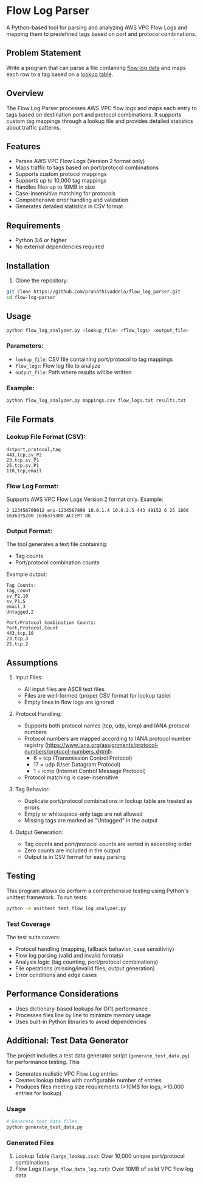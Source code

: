 # Flow Log Parser
A Python-based tool for parsing and analyzing AWS VPC Flow Logs and mapping them to predefined tags based on port and protocol combinations.

## Problem Statement
Write a program that can parse a file containing [flow log data](./flow_logs.txt) and maps each row to a tag based on a [lookup table](./lookup.csv).
<!-- Create a program that parses AWS VPC Flow Logs (Version 2) and maps each entry to specific tags based on a lookup table. The program should read port/protocol combinations from a CSV file, match them against the flow logs, and generate statistics about the matches. The implementation must handle files up to 10MB and support up to 10,000 tag mappings while using only Python standard libraries. -->

## Overview

The Flow Log Parser processes AWS VPC flow logs and maps each entry to tags based on destination port and protocol combinations. It supports custom tag mappings through a lookup file and provides detailed statistics about traffic patterns.

## Features

- Parses AWS VPC Flow Logs (Version 2 format only)
- Maps traffic to tags based on port/protocol combinations
- Supports custom protocol mappings
- Supports up to 10,000 tag mappings
- Handles files up to 10MB in size
- Case-insensitive matching for protocols
- Comprehensive error handling and validation
- Generates detailed statistics in CSV format

## Requirements

- Python 3.6 or higher
- No external dependencies required

## Installation

1. Clone the repository:
```bash
git clone https://github.com/pranathivaddela/flow_log_parser.git
cd flow-log-parser
```

## Usage

```bash
python flow_log_analyzer.py <lookup_file> <flow_logs> <output_file>
```

### Parameters:
- `lookup_file`: CSV file containing port/protocol to tag mappings
- `flow_logs`: Flow log file to analyze
- `output_file`: Path where results will be written

### Example:
```bash
python flow_log_analyzer.py mappings.csv flow_logs.txt results.txt
```

## File Formats

### Lookup File Format (CSV):
```csv
dstport,protocol,tag
443,tcp,sv_P2
23,tcp,sv_P1
25,tcp,sv_P1
110,tcp,email
```

### Flow Log Format:
Supports AWS VPC Flow Logs Version 2 format only. Example:
```
2 123456789012 eni-1234567890 10.0.1.4 10.0.2.5 443 49152 6 25 1800 1636375200 1636375300 ACCEPT OK
```

### Output Format:
The tool generates a text file containing:
- Tag counts
- Port/protocol combination counts

Example output:
```
Tag Counts:
Tag,Count
sv_P2,10
sv_P1,5
email,3
Untagged,2

Port/Protocol Combination Counts:
Port,Protocol,Count
443,tcp,10
23,tcp,3
25,tcp,2
```
## Assumptions
1. Input Files:
   - All input files are ASCII text files
   - Files are well-formed (proper CSV format for lookup table)
   - Empty lines in flow logs are ignored

2. Protocol Handling:
   * Supports both protocol names (tcp, udp, icmp) and IANA protocol numbers
   * Protocol numbers are mapped according to IANA protocol number registry (https://www.iana.org/assignments/protocol-numbers/protocol-numbers.xhtml):
      * 6 = tcp (Transmission Control Protocol)
      * 17 = udp (User Datagram Protocol)
      * 1 = icmp (Internet Control Message Protocol)
   * Protocol matching is case-insensitive

3. Tag Behavior:
   - Duplicate port/protocol combinations in lookup table are treated as errors
   - Empty or whitespace-only tags are not allowed
   - Missing tags are marked as "Untagged" in the output

4. Output Generation:
   - Tag counts and port/protocol counts are sorted in ascending order
   - Zero counts are included in the output
   - Output is in CSV format for easy parsing


## Testing
This program allows do perform a comprehensive testing using Python's unittest framework.
To run tests:
```bash
python -m unittest test_flow_log_analyzer.py
```
### Test Coverage
The test suite covers:
- Protocol handling (mapping, fallback behavior, case sensitivity)
- Flow log parsing (valid and invalid formats)
- Analysis logic (tag counting, port/protocol combinations)
- File operations (missing/invalid files, output generation)
- Error conditions and edge cases

## Performance Considerations
- Uses dictionary-based lookups for O(1) performance
- Processes files line by line to minimize memory usage
- Uses built-in Python libraries to avoid dependencies

## Additional: Test Data Generator

The project includes a test data generator script (`generate_test_data.py`) for performance testing. This 
- Generates realistic VPC Flow Log entries
- Creates lookup tables with configurable number of entries
- Produces files meeting size requirements (>10MB for logs, >10,000 entries for lookup)

### Usage
```bash
# Generate test data files
python generate_test_data.py
```

### Generated Files
1. Lookup Table (`large_lookup.csv`): Over 10,000 unique port/protocol combinations
2. Flow Logs (`large_flow_data_log.txt`): Over 10MB of valid VPC flow log data